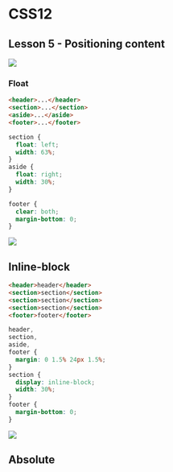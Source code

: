 # CSS12

## Lesson 5 - Positioning content

![](https://i.postimg.cc/QMmJB2GD/Screenshot-2022-12-09-161738.png)

### Float

```html
<header>...</header>
<section>...</section>
<aside>...</aside>
<footer>...</footer>
```

```css
section {
  float: left;
  width: 63%;
}
aside {
  float: right;
  width: 30%;
}

footer {
  clear: both;
  margin-bottom: 0;
}
```

![](https://i.postimg.cc/CKRZTdrT/Screenshot-2022-12-09-162943.png)

## Inline-block

```html
<header>header</header>
<section>section</section>
<section>section</section>
<section>section</section>
<footer>footer</footer>
```

```css
header,
section,
aside,
footer {
  margin: 0 1.5% 24px 1.5%;
}
section {
  display: inline-block;
  width: 30%;
}
footer {
  margin-bottom: 0;
}
```

![](https://i.postimg.cc/cJN8Dwkx/Screenshot-2022-12-12-145941.png)

## Absolute
